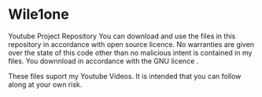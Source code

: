 # Wile1one
Youtube Project Repository
You can download and use the files in this repository in accordance with open source licence. No warranties are given over the state of this code other than no malicious 
intent is contained in my files. You downnload in accordance with the GNU licence .

These files suport my Youtube Videos. It is intended that you can follow along at your own risk.
